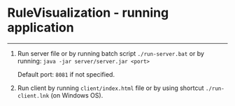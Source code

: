 # RuleVisualization - running application
------------------------------------------------
1. Run server file or by running batch script `./run-server.bat` or by running:
   `java -jar server/server.jar <port>`

   Default port: `8081` if not specified.
2. Run client by running `client/index.html` file or by using shortcut `./run-client.lnk` (on Windows OS).